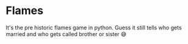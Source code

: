 # Flames
It's the pre historic flames game in python. Guess it still tells who gets married and who gets called brother or sister 😅
